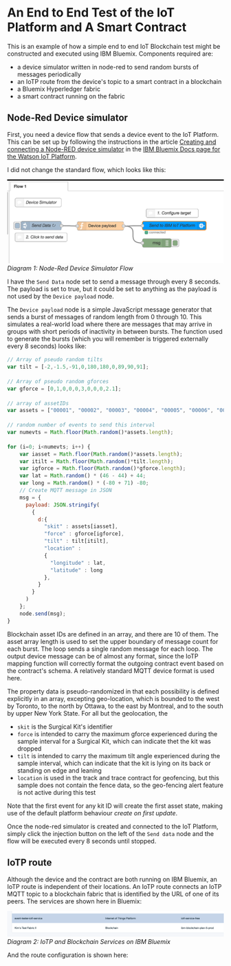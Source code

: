 # An End to End Test of the IoT Platform and A Smart Contract

This is an example of how a simple end to end IoT Blockchain test might be constructed and executed using IBM Bluemix. Components
required are:

- a device simulator written in node-red to send random bursts of messages periodically
- an IoTP route from the device's topic to a smart contract in a blockchain
- a Bluemix Hyperledger fabric
- a smart contract running on the fabric

## Node-Red Device simulator

First, you need a device flow that sends a device event to the IoT Platform. This can be set up by 
following the instructions in the article 
[Creating and connecting a Node-RED device simulator](https://console.ng.bluemix.net/docs/services/IoT/nodereddevice_sample.html)
in the [IBM Bluemix Docs page for the Watson IoT Platform](https://console.ng.bluemix.net/docs/services/IoT/index.html?pos=2).

I did not change the standard flow, which looks like this:

![](node-red-device-flow.png)
*Diagram 1: Node-Red Device Simulator Flow*

I have the `Send Data` node set to send a message through every 8 seconds. The payload is set to true,
but it could be set to anything as the payload is not used by the `Device payload` node.

The `Device payload` node is a simple JavaScript message generator that sends a burst of messages of random length
from 0 through 10. This simulates a real-world load where there are messages that may arrive in groups with short periods
of inactivity in between bursts. The function used to generate the bursts (which you will remember is triggered externally
every 8 seconds) looks like:

``` JavaScript
// Array of pseudo random tilts
var tilt = [-2,-1.5,-91,0,180,180,0,89,90,91];

// Array of pseudo random gforces
var gforce = [0,1,0,0,0,3,0,0,0,2.1];

// array of assetIDs
var assets = ["00001", "00002", "00003", "00004", "00005", "00006", "00007", "00008", "00009", "00010"];

// random number of events to send this interval
var numevts = Math.floor(Math.random()*assets.length);

for (i=0; i<numevts; i++) {
    var iasset = Math.floor(Math.random()*assets.length);
    var itilt = Math.floor(Math.random()*tilt.length);
    var igforce = Math.floor(Math.random()*gforce.length);
    var lat = Math.random() * (46 - 44) + 44;
    var long = Math.random() * (-80 + 71) -80;
    // Create MQTT message in JSON
    msg = {
      payload: JSON.stringify(
        {
          d:{
            "skit" : assets[iasset],
            "force" : gforce[igforce],
            "tilt" : tilt[itilt],
            "location" :
            {
              "longitude" : lat,
              "latitude" : long
            },
          }
        }
      )
    };
    node.send(msg);
}
```

Blockchain asset IDs are defined in an array, and there are 10 of them. The asset array length is
used to set the upper boundary of message count for each burst. The loop sends a single random 
message for each loop. The output device message can be of almost any format, since the IoTP 
mapping function will correctly format the outgoing contract event based on the contract's schema.
A relatively standard MQTT device format is used here.

The property data is pseudo-randomized in that each possibility is defined explicitly in an array,
excepting geo-location, which is bounded to the west by Toronto, to the north by Ottawa, to the east by Montreal,
and to the south by upper New York State. For all but the geolocation, the 

- `skit` is the Surgical Kit's identifier
- `force` is intended to carry the maximum gforce experienced during the sample interval for a Surgical Kit,
which can indicate thet the kit was dropped
- `tilt` is intended to carry the maximum tilt angle experienced during the sample interval, which can 
indicate that the kit is lying on its back or standing on edge and leaning
- `location` is used in the track and trace contract for geofencing, but this sample does not contain the
fence data, so the geo-fencing alert feature is not active during this test

Note that the first event for any kit ID will create the first asset state, making use of the default platform 
behaviour *create on first update*.

Once the node-red simulator is created and connected to the IoT Platform, simply click the injection button on 
the left of the `Send data` node and the flow will be executed every 8 seconds until stopped.

## IoTP route

Although the device and the contract are both running on IBM Bluemix, an IoTP route is independent of their locations.
An IoTP route connects an IoTP MQTT topic to a blockchain fabric that is identified by the
URL of one of its peers. The services are shown here in Bluemix:

![](iotp-blockchain-services.png)
*Diagram 2: IoTP and Blockchain Services on IBM Bluemix*

And the route configuration is shown here:


